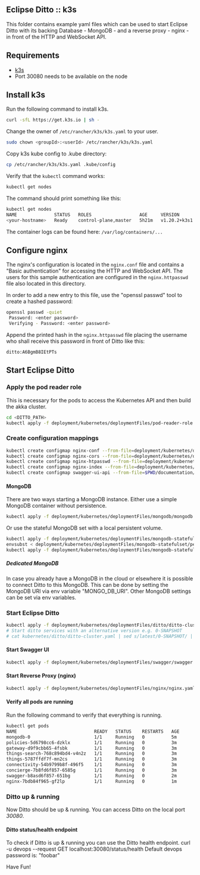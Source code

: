 ## Eclipse Ditto :: k3s

This folder contains example yaml files which can be used to start Eclipse Ditto 
with its backing Database - MongoDB - and a reverse proxy - nginx - in front of the HTTP and WebSocket API.

## Requirements
* [k3s](https://rancher.com/docs/k3s/latest/en/)
* Port 30080 needs to be available on the node

## Install k3s
Run the following command to install k3s. 
```bash
curl -sfL https://get.k3s.io | sh -
```

Change the owner of `/etc/rancher/k3s/k3s.yaml` to your user.
```bash
sudo chown <groupId>:<userId> /etc/rancher/k3s/k3s.yaml
```

Copy k3s kube config to .kube directory:
```bash
cp /etc/rancher/k3s/k3s.yaml .kube/config
```

Verify that the `kubectl` command works:
```bash
kubectl get nodes
```

The command should print something like this:
```bash
kubectl get nodes
NAME              STATUS   ROLES                  AGE     VERSION
<your-hostname>   Ready    control-plane,master   5h21m   v1.20.2+k3s1
```

The container logs can be found here: `/var/log/containers/...`

## Configure nginx
The nginx's configuration is located in the `nginx.conf` file and contains a "Basic authentication"
for accessing the HTTP and WebSocket API. The users for this sample authentication are configured
in the `nginx.httpasswd` file also located in this directory.

In order to add a new entry to this file, use the "openssl passwd" tool to create a hashed password:
```bash
openssl passwd -quiet
 Password: <enter password>
 Verifying - Password: <enter password>
```

Append the printed hash in the `nginx.httpasswd` file placing the username who shall receive this
password in front of Ditto like this:
```
ditto:A6BgmB8IEtPTs
```

## Start Eclipse Ditto

### Apply the pod reader role 
This is necessary for the pods to access the Kubernetes API and then build the akka cluster.
```bash
cd <DITTO_PATH>
kubectl apply -f deployment/kubernetes/deploymentFiles/pod-reader-role.yaml
```

### Create configuration mappings
```bash
kubectl create configmap nginx-conf --from-file=deployment/kubernetes/deploymentFiles/nginx/nginx.conf
kubectl create configmap nginx-cors --from-file=deployment/kubernetes/deploymentFiles/nginx/nginx-cors.conf
kubectl create configmap nginx-htpasswd --from-file=deployment/kubernetes/deploymentFiles/nginx/nginx.htpasswd
kubectl create configmap nginx-index --from-file=deployment/kubernetes/deploymentFiles/nginx/index.html
kubectl create configmap swagger-ui-api --from-file=$PWD/documentation/src/main/resources/openapi
```

#### MongoDB
There are two ways starting a MongoDB instance.
Either use a simple MongoDB container without persistence.
```bash
kubectl apply -f deployment/kubernetes/deploymentFiles/mongodb/mongodb.yaml
```

Or use the stateful MongoDB set with a local persistent volume.
```bash
kubectl apply -f deployment/kubernetes/deploymentFiles/mongodb-statefulset/storage-class.yaml
envsubst < deployment/kubernetes/deploymentFiles/mongodb-statefulset/persistent-volume.yaml | kubectl apply -f -
kubectl apply -f deployment/kubernetes/deploymentFiles/mongodb-statefulset/mongodb-statefulset.yaml
```

##### Dedicated MongoDB
In case you already have a MongoDB in the cloud or elsewhere it is possible to connect Ditto to this MongoDB. 
This can be done by setting the MongoDB URI via env variable "MONGO_DB_URI".
Other MongoDB settings can be set via env variables.

### Start Eclipse Ditto

```bash
kubectl apply -f deployment/kubernetes/deploymentFiles/ditto/ditto-cluster.yaml
# Start ditto services with an alternative version e.g. 0-SNAPSHOT
# cat kubernetes/ditto/ditto-cluster.yaml | sed s/latest/0-SNAPSHOT/ | kubectl apply -f -
```

#### Start Swagger UI
```bash
kubectl apply -f deployment/kubernetes/deploymentFiles/swagger/swagger.yaml
```

#### Start Reverse Proxy (nginx)
```bash
kubectl apply -f deployment/kubernetes/deploymentFiles/nginx/nginx.yaml
```

#### Verify all pods are running
Run the following command to verify that everything is running.

```bash
kubectl get pods
NAME                             READY   STATUS    RESTARTS   AGE
mongodb-0                        1/1     Running   0          5m
policies-5d6798cc6-dzklx         1/1     Running   0          3m
gateway-d9f9cbb65-4fsbk          1/1     Running   0          3m
things-search-768c894bd4-v4n2z   1/1     Running   0          3m
things-5787ffdf7f-mn2cs          1/1     Running   0          3m
connectivity-54b9799b8f-496f5    1/1     Running   0          3m
concierge-7b8fd6f857-6585g       1/1     Running   0          3m
swagger-b8asd6f857-651bg         1/1     Running   0          2m
nginx-7bdb84f965-gf2lp           1/1     Running   0          1m
```

### Ditto up & running
Now Ditto should be up & running. You can access Ditto on the local port *30080*.


#### Ditto status/health endpoint
To check if Ditto is up & running you can use the Ditto health endpoint.
curl -u devops --request GET localhost:30080/status/health
Default devops password is: "foobar"

Have Fun!

